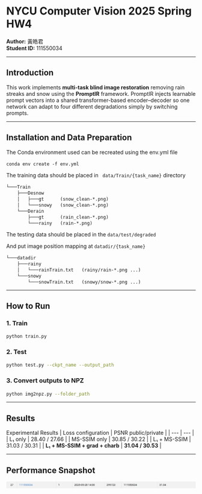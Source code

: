 # NYCU Computer Vision 2025 Spring HW4

**Author:** 黃皓君  
**Student ID:** 111550034  

---

## Introduction

This work implements **multi-task blind image restoration** removing rain streaks and snow using the **PromptIR** framework. PromptIR injects learnable prompt vectors into a shared transformer-based encoder–decoder so one network can adapt to four different degradations simply by switching prompts.

---
## Installation and Data Preparation

The Conda environment used can be recreated using the env.yml file
```
conda env create -f env.yml
```

The training data should be placed in ``` data/Train/{task_name}``` directory 

```
└───Train
    ├───Desnow
    │   ├───gt	    (snow_clean-*.png)
    │   └───snowy	(snow_clean-*.png)
    └───Derain
        ├───gt	    (rain_clean-*.png)
        └───rainy	(rain-*.png)
```

The testing data should be placed in the ```data/test/degraded```

And put image position mapping at ```datadir/{task_name}``` 
```
└───datadir
    ├───rainy
    │   └───rainTrain.txt	(rainy/rain-*.png ...)
    └───snowy
        └───snowTrain.txt	(snowy/snow-*.png ...)
```

---
## How to Run  

### 1. Train
```bash
python train.py
```
### 2. Test
```bash
python test.py --ckpt_name --output_path
```
### 3. Convert outputs to NPZ
```bash
python img2npz.py --folder_path
```
---
## Results
Experimental Results 
| Loss configuration | PSNR public/private | 
| --- | --- | 
| L₁ only | 28.40 / 27.66 | 
| MS-SSIM only | 30.85 / 30.22 | 
| L₁ + MS-SSIM | 31.03 / 30.31 | 
| **L₁ + MS-SSIM + grad + charb** | **31.04 / 30.53** |

---
## Performance Snapshot  
![shapshot](./shapshot.png) 
